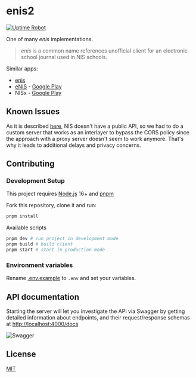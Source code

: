 # enis2

[![Uptime Robot](https://img.shields.io/uptimerobot/status/m788722189-0972bdac9b2e03392769f154?label=server)](https://stats.uptimerobot.com/kXD0runRnw/788722189)

One of many _enis_ implementations.

> _enis_ is a common name references unofficial client for an electronic school journal used in NIS schools.

Similar apps:

- [enis](https://github.com/superhooman/enis)
- [eNIS](https://github.com/kekland/enis-app.v3) - [Google Play](https://play.google.com/store/apps/details?id=com.kekland.enis)
- NISx - [Google Play](https://play.google.com/store/apps/details?id=com.release.nisx)

## Known Issues

As it is described [here](https://github.com/superhooman/enis-proxy), NIS doesn't have a public API, so we had to do a custom server that works as an interlayer to bypass the CORS policy since the approach with a proxy server doesn't seem to work anymore. That's why it leads to additional delays and privacy concerns.

## Contributing

### Development Setup

This project requires [Node.js](https://nodejs.org/en/download/current/) 16+ and [pnpm](https://pnpm.io/)

Fork this repository, clone it and run:

```bash
pnpm install
```

Available scripts

```bash
pnpm dev # run project in development mode
pnpm build # build client
pnpm start # start in production mode
```

### Environment variables

Rename [.env.example](/.env.example) to `.env` and set your variables.

## API documentation

Starting the server will let you investigate the API via Swagger by getting detailed information about endpoints, and their request/response schemas at [http://localhost:4000/docs](http://localhost:4000/docs)

![Swagger](https://i.imgur.com/pPxuhW9.png)

## License

[MIT](/LICENSE)
